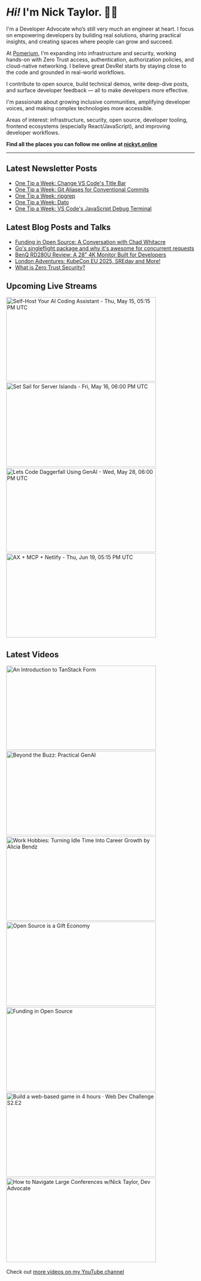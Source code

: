 # <em>Hi!</em> I'm Nick Taylor. 👋🏻

I'm a Developer Advocate who’s still very much an engineer at heart. I focus on empowering developers by building real solutions, sharing practical insights, and creating spaces where people can grow and succeed.

At [Pomerium](https://pomerium.com), I'm expanding into infrastructure and security, working hands-on with Zero Trust access, authentication, authorization policies, and cloud-native networking. I believe great DevRel starts by staying close to the code and grounded in real-world workflows.

I contribute to open source, build technical demos, write deep-dive posts, and surface developer feedback — all to make developers more effective.

I'm passionate about growing inclusive communities, amplifying developer voices, and making complex technologies more accessible.

Areas of interest: infrastructure, security, open source, developer tooling, frontend ecosystems (especially React/JavaScript), and improving developer workflows.

**Find all the places you can follow me online at [nickyt.online](https://nickyt.online)**

---

## Latest Newsletter Posts

<!-- NEWSLETTER-POST-LIST:START -->
- [One Tip a Week: Change VS Code&#39;s Title Bar](https://one-tip-a-week.beehiiv.com/p/one-tip-a-week-change-vs-code-s-title-bar)
- [One Tip a Week: Git Aliases for Conventional Commits](https://one-tip-a-week.beehiiv.com/p/one-tip-a-week-git-aliases-for-conventional-commits)
- [One Tip a Week: ripgrep](https://one-tip-a-week.beehiiv.com/p/one-tip-a-week-ripgrep)
- [One Tip a Week: Dato](https://one-tip-a-week.beehiiv.com/p/one-tip-a-week-dato)
- [One Tip a Week: VS Code&#39;s JavaScript Debug Terminal](https://one-tip-a-week.beehiiv.com/p/one-tip-a-week-vs-code-s-javascript-debug-terminal)
<!-- NEWSLETTER-POST-LIST:END -->

## Latest Blog Posts and Talks

<!-- BLOG-POST-LIST:START -->
- [Funding in Open Source: A Conversation with Chad Whitacre](https://www.nickyt.co/blog/funding-in-open-source-a-conversation-with-chad-whitacre-4264/)
- [Go&#39;s singleflight package and why it&#39;s awesome for concurrent requests](https://www.nickyt.co/blog/gos-singleflight-package-and-why-its-awesome-for-concurrent-requests-4122/)
- [BenQ RD280U Review: A 28&quot; 4K Monitor Built for Developers](https://www.nickyt.co/blog/benq-rd280u-review-a-28-4k-monitor-built-for-developers-20d2/)
- [London Adventures: KubeCon EU 2025, SREday and More!](https://www.nickyt.co/blog/london-adventures-kubecon-eu-2025-sreday-and-more-3igl/)
- [What is Zero Trust Security?](https://www.nickyt.co/blog/what-is-zero-trust-4ob9/)
<!-- BLOG-POST-LIST:END -->

## Upcoming Live Streams

<!-- STREAM-SCHEDULE:START --><aside><a href="https://www.youtube.com/watch?v=MzNAi14IxdE" title="Self-Host Your AI Coding Assistant - Thu, May 15, 05:15 PM UTC"><img src="https://img.youtube.com/vi/MzNAi14IxdE/maxresdefault.jpg" alt="Self-Host Your AI Coding Assistant - Thu, May 15, 05:15 PM UTC" width="400" height="225" loading="lazy" /></a>&nbsp;&nbsp;<a href="https://cfe.dev/talkshows/2full2stack-may2025/" title="Set Sail for Server Islands - Fri, May 16, 06:00 PM UTC"><img src="https://cfe.dev/img/banners/2full2stack-051625.png" alt="Set Sail for Server Islands - Fri, May 16, 06:00 PM UTC" width="400" height="225" loading="lazy" /></a>&nbsp;&nbsp;<a href="https://www.youtube.com/watch?v=5Xl3UePlOgw" title="Lets Code Daggerfall Using GenAI - Wed, May 28, 06:00 PM UTC"><img src="https://img.youtube.com/vi/5Xl3UePlOgw/maxresdefault.jpg" alt="Lets Code Daggerfall Using GenAI - Wed, May 28, 06:00 PM UTC" width="400" height="225" loading="lazy" /></a>&nbsp;&nbsp;<a href="https://www.youtube.com/watch?v=cnPKMjnakvs" title="AX + MCP + Netlify - Thu, Jun 19, 05:15 PM UTC"><img src="https://img.youtube.com/vi/cnPKMjnakvs/maxresdefault.jpg" alt="AX + MCP + Netlify - Thu, Jun 19, 05:15 PM UTC" width="400" height="225" loading="lazy" /></a>&nbsp;&nbsp;</aside><!-- STREAM-SCHEDULE:END -->

## Latest Videos

<!-- VIDEO-LIST:START --><aside><a href="https://www.youtube.com/watch?v=b8FF7RdZeYo" title="An Introduction to TanStack Form"><img src="https://img.youtube.com/vi/b8FF7RdZeYo/maxresdefault.jpg" alt="An Introduction to TanStack Form" width="400" height="225" loading="lazy" /></a>&nbsp;&nbsp;<a href="https://www.youtube.com/watch?v=QkWyB0Z0FwA" title="Beyond the Buzz: Practical GenAI"><img src="https://img.youtube.com/vi/QkWyB0Z0FwA/maxresdefault.jpg" alt="Beyond the Buzz: Practical GenAI" width="400" height="225" loading="lazy" /></a>&nbsp;&nbsp;<a href="https://www.youtube.com/watch?v=hfeitC3ctFY" title="Work Hobbies: Turning Idle Time Into Career Growth by Alicia Bendz"><img src="https://img.youtube.com/vi/hfeitC3ctFY/maxresdefault.jpg" alt="Work Hobbies: Turning Idle Time Into Career Growth by Alicia Bendz" width="400" height="225" loading="lazy" /></a>&nbsp;&nbsp;<a href="https://www.youtube.com/watch?v=lmRPkGmT24Y" title="Open Source is a Gift Economy"><img src="https://img.youtube.com/vi/lmRPkGmT24Y/maxresdefault.jpg" alt="Open Source is a Gift Economy" width="400" height="225" loading="lazy" /></a>&nbsp;&nbsp;<a href="https://www.youtube.com/watch?v=aOT3dl57dlA" title="Funding in Open Source"><img src="https://img.youtube.com/vi/aOT3dl57dlA/maxresdefault.jpg" alt="Funding in Open Source" width="400" height="225" loading="lazy" /></a>&nbsp;&nbsp;<a href="https://www.youtube.com/watch?v=ftYmXoH0V5I" title="Build a web-based game in 4 hours · Web Dev Challenge S2.E2"><img src="https://img.youtube.com/vi/ftYmXoH0V5I/maxresdefault.jpg" alt="Build a web-based game in 4 hours · Web Dev Challenge S2.E2" width="400" height="225" loading="lazy" /></a>&nbsp;&nbsp;<a href="https://www.youtube.com/watch?v=qs6y5gj-0Is" title="How to Navigate Large Conferences w/Nick Taylor, Dev Advocate"><img src="https://img.youtube.com/vi/qs6y5gj-0Is/maxresdefault.jpg" alt="How to Navigate Large Conferences w/Nick Taylor, Dev Advocate" width="400" height="225" loading="lazy" /></a>&nbsp;&nbsp;</aside><!-- VIDEO-LIST:END -->

Check out [more videos on my YouTube channel](https://www.youtube.com/channel/UCBLlEq0co24VFJIMEHNcPOQ)
